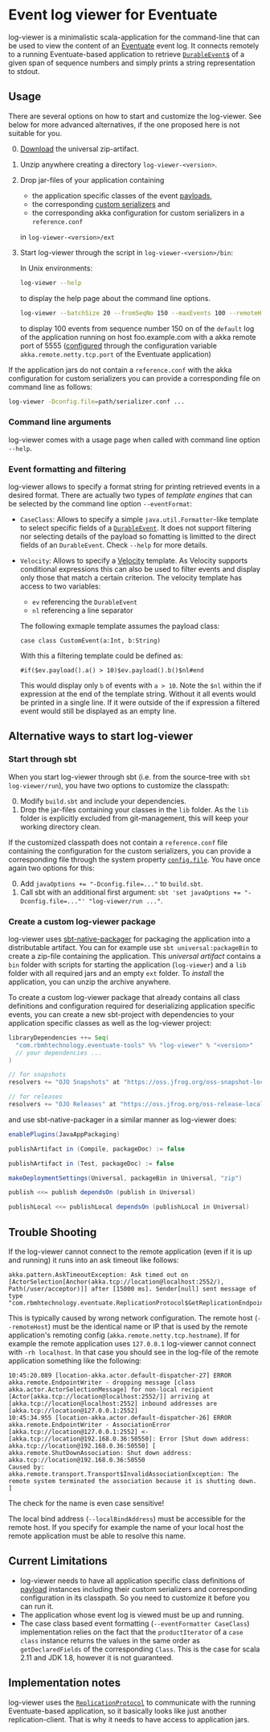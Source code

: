Event log viewer for Eventuate
==============================

log-viewer is a minimalistic scala-application for the command-line that can be used to view the
content of an [Eventuate](https://github.com/RBMHTechnology/eventuate) event log. It connects remotely to a running
Eventuate-based application to retrieve 
[`DurableEvent`s](http://rbmhtechnology.github.io/eventuate/latest/api/index.html#com.rbmhtechnology.eventuate.DurableEvent)
of a given span of sequence numbers and simply prints a string representation to stdout.

Usage
-----

There are several options on how to start and customize the log-viewer. See below for more 
advanced alternatives, if the one proposed here is not suitable for you.

0. [Download](https://oss.jfrog.org/oss-snapshot-local/com/rbmhtechnology/eventuate-tools/log-viewer/) the universal zip-artifact.

0. Unzip anywhere creating a directory `log-viewer-<version>`.

0. Drop jar-files of your application containing
 
   - the application specific classes of the event 
     [payloads](http://rbmhtechnology.github.io/eventuate/latest/api/index.html#com.rbmhtechnology.eventuate.DurableEvent@payload:Any),
   - the corresponding
     [custom serializers](http://rbmhtechnology.github.io/eventuate/reference/event-sourcing.html#custom-event-serialization) and
   - the corresponding akka configuration for custom serializers in a `reference.conf`
   
   in `log-viewer-<version>/ext`
   
0. Start log-viewer through the script in `log-viewer-<version>/bin`:
   
   In Unix environments:
   ```bash
   log-viewer --help
   ```
   to display the help page about the command line options.
   ```bash
   log-viewer --batchSize 20 --fromSeqNo 150 --maxEvents 100 --remoteHost foo.example.com --remotePort 5555
   ```
   to display 100 events from sequence number 150 on of the `default` log of the application running 
   on host foo.example.com with a akka remote port of 5555
   ([configured](http://doc.akka.io/docs/akka/2.4.1/scala/remoting.html#Preparing_your_ActorSystem_for_Remoting)
   through the configuration variable `akka.remote.netty.tcp.port` of the Eventuate application)

If the application jars do not contain a `reference.conf` with the akka configuration for custom serializers
you can provide a corresponding file on command line as follows:

```bash
log-viewer -Dconfig.file=path/serializer.conf ...
```

### Command line arguments

log-viewer comes with a usage page when called with command line option `--help`.

### Event formatting and filtering

log-viewer allows to specify a format string for printing retrieved events in a desired 
format. There are actually two types of _template engines_ that can be selected by the command 
line option `--eventFormat`:

- `CaseClass`: Allows to specify a simple `java.util.Formatter`-like template to 
  select specific fields of a 
  [`DurableEvent`](http://rbmhtechnology.github.io/eventuate/latest/api/index.html#com.rbmhtechnology.eventuate.DurableEvent).
  It does not support filtering nor selecting details of the payload so fomatting is limitted to 
  the direct fields of an `DurableEvent`. Check `--help` for more details.
  
- `Velocity`: Allows to specify a 
  [Velocity](http://velocity.apache.org/engine/1.7/user-guide.html) template. As Velocity 
  supports conditional expressions this can also be used to filter events and display only those 
  that match a certain criterion. The velocity template has access to two variables:
  
  - `ev` referencing the `DurableEvent`
  - `nl` referencing a line separator
  
  The following exmaple template assumes the payload class:
  ```
  case class CustomEvent(a:Int, b:String)
  ```
  With this a filtering template could be defined as:
  ```
  #if($ev.payload().a() > 10)$ev.payload().b()$nl#end
  ``` 
  This would display only `b` of events with
  `a > 10`. Note the `$nl` within the if expression at the end of the template string. Without it
  all events would be printed in a single line. If it were outside of the if expression a filtered 
  event would still be displayed as an empty line.

Alternative ways to start log-viewer
-------------------------------------------

### Start through sbt

When you start log-viewer through sbt (i.e. from the source-tree with `sbt log-viewer/run`), you have two options to customize the classpath:

0. Modify `build.sbt` and include your dependencies.
0. Drop the jar-files containing your classes in the `lib` folder. As the `lib` folder is explicitly excluded from
   git-management, this will keep your working directory clean.
   
If the customized classpath does not contain a `reference.conf` file containing the
configuration for the custom serializers, you can provide a corresponding file through the system property 
[`config.file`](https://github.com/typesafehub/config#standard-behavior). You have once again two options for this:

0. Add `javaOptions += "-Dconfig.file=..."` to `build.sbt`.
0. Call sbt with an additional first argument: `sbt 'set javaOptions += "-Dconfig.file=..."' "log-viewer/run ..."`.

### Create a custom log-viewer package

log-viewer uses [sbt-native-packager](https://github.com/sbt/sbt-native-packager) for packaging
the application into a distributable artifact. You can for example use `sbt universal:packageBin` to 
create a zip-file containing the application. This *universal artifact* contains a `bin` folder with
scripts for starting the application (`log-viewer`) and a `lib` folder with all required jars and an empty `ext` folder.
To _install_ the application, you can unzip the archive anywhere.

To create a custom log-viewer package that already contains all class definitions and 
configuration required for deserializing application specific events, you can create a new sbt-project 
with dependencies to your application specific classes as well as the log-viewer project:

```scala
libraryDependencies ++= Seq(
  "com.rbmhtechnology.eventuate-tools" %% "log-viewer" % "<version>"
  // your dependencies ...
)

// for snapshots
resolvers += "OJO Snapshots" at "https://oss.jfrog.org/oss-snapshot-local"

// for releases
resolvers += "OJO Releases" at "https://oss.jfrog.org/oss-release-local"
```

and use sbt-native-packager in a similar manner as log-viewer does:

```scala
enablePlugins(JavaAppPackaging)

publishArtifact in (Compile, packageDoc) := false

publishArtifact in (Test, packageDoc) := false

makeDeploymentSettings(Universal, packageBin in Universal, "zip")

publish <<= publish dependsOn (publish in Universal)

publishLocal <<= publishLocal dependsOn (publishLocal in Universal)
```


Trouble Shooting
----------------

If the log-viewer cannot connect to the remote application (even if it is up and running) it 
runs into an ask timeout like follows:
    
```
akka.pattern.AskTimeoutException: Ask timed out on [ActorSelection[Anchor(akka.tcp://location@localhost:2552/), Path(/user/acceptor)]] after [15000 ms]. Sender[null] sent message of type "com.rbmhtechnology.eventuate.ReplicationProtocol$GetReplicationEndpointInfo$".
```

This is typically caused by wrong network configuration. The remote host (`--remoteHost`) must be
the identical name or IP that is used by the remote application's remoting config 
(`akka.remote.netty.tcp.hostname`). If for example the remote application uses `127.0.0.1` 
log-viewer cannot connect with `-rh localhost`. In that case you should see in the log-file of 
the remote application something like the following:

```
10:45:20.089 [location-akka.actor.default-dispatcher-27] ERROR akka.remote.EndpointWriter - dropping message [class akka.actor.ActorSelectionMessage] for non-local recipient [Actor[akka.tcp://location@localhost:2552/]] arriving at [akka.tcp://location@localhost:2552] inbound addresses are [akka.tcp://location@127.0.0.1:2552]
10:45:34.955 [location-akka.actor.default-dispatcher-26] ERROR akka.remote.EndpointWriter - AssociationError [akka.tcp://location@127.0.0.1:2552] <- [akka.tcp://location@192.168.0.36:50550]: Error [Shut down address: akka.tcp://location@192.168.0.36:50550] [
akka.remote.ShutDownAssociation: Shut down address: akka.tcp://location@192.168.0.36:50550
Caused by: akka.remote.transport.Transport$InvalidAssociationException: The remote system terminated the association because it is shutting down.
]
```

The check for the name is even case sensitive!

The local bind address (`--localBindAddress`) must be accessible for the remote host. If you 
specify for example the name of your local host the remote application must be able to resolve this 
name.  
  
  

Current Limitations
-------------------

- log-viewer needs to have all application specific class definitions of
  [payload](http://rbmhtechnology.github.io/eventuate/latest/api/index.html#com.rbmhtechnology.eventuate.DurableEvent@payload:Any)
  instances including their custom serializers and corresponding configuration in its classpath.
  So you need to customize it before you can run it.
- The application whose event log is viewed must be up and running.
- The case class based event formatting (`--eventFormatter CaseClass`) implementation relies on the fact that the `productIterator` of a `case class`
  instance returns the values in the same order as `getDeclaredFields` of the corresponding `Class`.
  This is the case for scala 2.11 and JDK 1.8, however it is not guaranteed.

Implementation notes
--------------------

log-viewer uses the 
[`ReplicationProtocol`](http://rbmhtechnology.github.io/eventuate/latest/api/index.html#com.rbmhtechnology.eventuate.ReplicationProtocol$)
to communicate with the running Eventuate-based application, so it basically looks like just another replication-client.
That is why it needs to have access to application jars.

